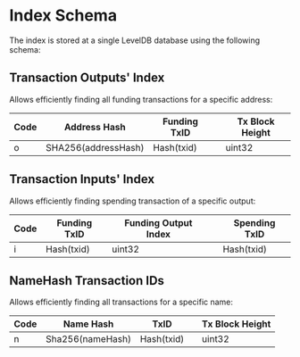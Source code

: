 # Index Schema

The index is stored at a single LevelDB database using the following schema:

## Transaction Outputs' Index

Allows efficiently finding all funding transactions for a specific address:


| Code | Address Hash        | Funding TxID |   | Tx Block Height |
|------|---------------------|--------------|---|-----------------|
| o    | SHA256(addressHash) | Hash(txid)   |   | uint32          |

## Transaction Inputs' Index

Allows efficiently finding spending transaction of a specific output:


| Code | Funding TxID | Funding Output Index |   | Spending TxID |
|------|--------------|----------------------|---|---------------|
| i    | Hash(txid)   | uint32               |   | Hash(txid)    |

## NameHash Transaction IDs

Allows efficiently finding all transactions for a specific name:

| Code | Name Hash         | TxID       |   | Tx Block Height |
|------|-------------------|------------|---|-----------------|
| n    | Sha256(nameHash)  | Hash(txid) |   | uint32          |
